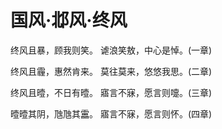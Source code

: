 # 国风·邶风·终风

终风且暴，顾我则笑。
谑浪笑敖，中心是悼。(一章)

终风且霾，惠然肯来。
莫往莫来，悠悠我思。(二章)

终风且曀，不日有曀。
寤言不寐，愿言则嚏。(三章)

曀曀其阴，虺虺其靁。
寤言不寐，愿言则怀。(四章)

